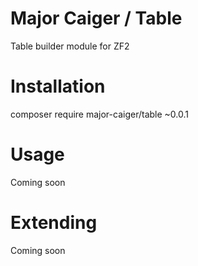 # Major Caiger / Table
Table builder module for ZF2

# Installation
composer require major-caiger/table ~0.0.1

# Usage
Coming soon

# Extending
Coming soon